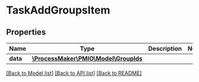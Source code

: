 # TaskAddGroupsItem

## Properties
Name | Type | Description | Notes
------------ | ------------- | ------------- | -------------
**data** | [**\ProcessMaker\PMIO\Model\GroupIds**](GroupIds.md) |  | 

[[Back to Model list]](../README.md#documentation-for-models) [[Back to API list]](../README.md#documentation-for-api-endpoints) [[Back to README]](../README.md)


